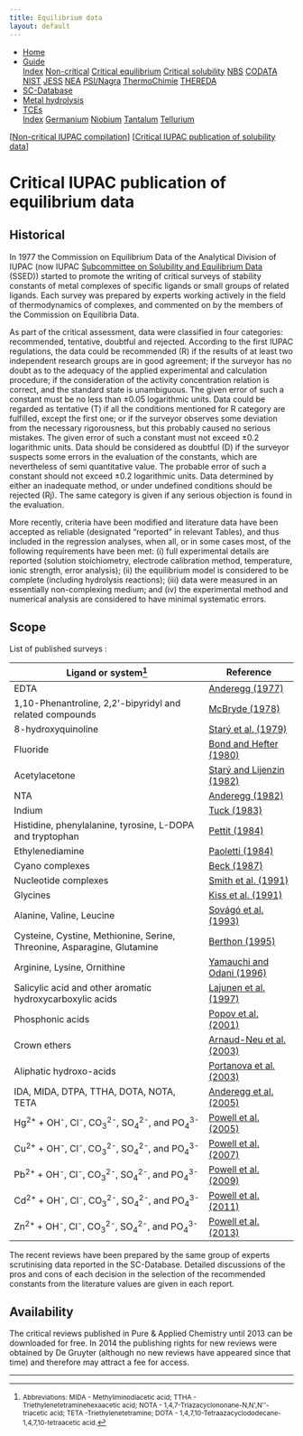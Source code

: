 ```yaml
---
title: Equilibrium data
layout: default
---
```

<ul>
  <li><a href="/">Home</a></li>
  <li class="dropdown">
    <a href="javascript:void(0)" class="dropbtn" class="active">Guide</a>
    <div class="dropdown-content">
      <a href="index.html">Index</a>
      <a href="noncritical.html">Non-critical</a>
      <a class="active" href="critical-equilibrium.html">Critical equilibrium</a>
      <a href="critical-solubility.html">Critical solubility</a>
      <a href="NBS.html">NBS</a>
      <a href="CODATA.html">CODATA</a>
      <a href="NIST.html">NIST</a>
      <a href="JESS.html">JESS</a>
      <a href="NEA.html">NEA</a>
      <a href="PSI.html">PSI/Nagra</a>
      <a href="thermochimie.html">ThermoChimie</a>
      <a href="THEREDA.html">THEREDA</a>
    </div>
  </li>
  <li><a href="/sc-database.html">SC-Database</a></li>
  <li><a href="/hydrolysis.html">Metal hydrolysis</a></li>
  <li class="dropdown">
    <a href="javascript:void(0)" class="dropbtn">TCEs</a>
    <div class="dropdown-content">
      <a href="/TCE/index.html">Index</a>
      <a href="/TCE/germanium.html">Germanium</a>
      <a href="/TCE/niobium.html">Niobium</a>
      <a href="/TCE/tantalum.html">Tantalum</a>
      <a href="/TCE/tellurium.html">Tellurium</a>
    </div>
  </li>
</ul>

[[Non-critical IUPAC compilation](noncritical.html)] [[Critical IUPAC publication of solubility data](critical-solubility.html)]

# Critical IUPAC publication of equilibrium data

## Historical

In 1977 the Commission on Equilibrium Data of the Analytical Division of IUPAC (now IUPAC <a  href="https://iupac.org/body/502/" target="_blank" rel="noopener">Subcommittee on Solubility and Equilibrium Data</a> (SSED)) started to promote the writing of critical surveys of stability constants of metal complexes of specific ligands or small groups of related ligands. Each survey was prepared by experts working actively in the field of thermodynamics of complexes, and commented on by the members of the Commission on Equilibria Data.

As part of the critical assessment, data were classified in four categories: recommended, tentative, doubtful and rejected. According to the first IUPAC regulations, the data could be recommended (R) if the results of at least two independent research groups are in good agreement; if the surveyor has no doubt as to the adequacy of the applied experimental and calculation procedure; if the consideration of the activity concentration relation is correct, and the standard state is unambiguous. The given error of such a constant must be no less than ±0.05 logarithmic units. Data could be regarded as tentative (T) if all the conditions mentioned for R category are fulfilled, except the first one; or if the surveyor observes some deviation from the necessary rigorousness, but this probably caused no serious mistakes. The given error of such a constant must not exceed ±0.2 logarithmic units. Data should be considered as doubtful (D) if the surveyor suspects some errors in the evaluation of the constants, which are nevertheless of semi quantitative value. The probable error of such a constant should not exceed ±0.2 logarithmic units. Data determined by either an inadequate method, or under undefined conditions should be rejected (Rj). The same category is given if any serious objection is found in the evaluation.

More recently, criteria have been modified and literature data have been accepted as reliable (designated “reported” in relevant Tables), and thus included in the regression analyses, when all, or in some cases most, of the following requirements have been met: (i) full experimental details are reported (solution stoichiometry, electrode calibration method, temperature, ionic strength, error analysis); (ii) the equilibrium model is considered to be complete (including hydrolysis reactions); (iii) data were measured in an essentially non-complexing medium; and (iv) the experimental method and numerical analysis are considered to have minimal systematic errors.

## Scope

List of published surveys :

| Ligand or system[^a]      | Reference |
| ----------------      | --------- |
| EDTA      | <a  href="https://www.elsevier.com/books/critical-survey-of-stability-constants-of-edta-complexes/anderegg/978-0-08-022009-3" target="_blank" rel="noopener">Anderegg (1977)</a>       |
| 1,10-Phenantroline, 2,2’-bipyridyl and related compounds   | <a  href="https://www.elsevier.com/books/a-critical-review-of-equilibrium-data-for-proton-and-metal-complexes-of-1-10-phenanthroline-2-2-bipyridyl-and-related-compounds/mcbryde/978-0-08-022344-5" target="_blank" rel="noopener">McBryde (1978)</a>        |
| 8-hydroxyquinoline      | <a  href="https://www.elsevier.com/books/critical-evaluation-of-equilibrium-constants-involving-8-hydroxyquinoline-and-its-metal-chelates/stary/978-0-08-023929-3" target="_blank" rel="noopener">Starý et al. (1979)</a>       |
| Fluoride   | <a  href="https://www.elsevier.com/books/critical-survey-of-stability-constants-and-related-thermodynamic-data-of-fluoride-complexes-in-aqueous-solution/bond/978-0-08-022377-3" target="_blank" rel="noopener">Bond and Hefter (1980)</a>        |
| Acetylacetone      | <a  href="https://www.degruyter.com/document/doi/10.1351/pac198254122557" target="_blank" rel="noopener">Starý and Lijenzin (1982)</a>       |
| NTA   | <a  href="https://www.degruyter.com/document/doi/10.1351/pac198254122693/html" target="_blank" rel="noopener">Anderegg (1982)</a>        |
| Indium      | <a  href="https://doi.org/10.1351/pac198355091477" target="_blank" rel="noopener">Tuck (1983)</a>       |
| Histidine, phenylalanine, tyrosine, L-DOPA and tryptophan   | <a  href="http://dx.doi.org/10.1351/pac198456020247" target="_blank" rel="noopener">Pettit (1984)</a>        |
| Ethylenediamine      | <a  href="https://doi.org/10.1351/pac198456040491" target="_blank" rel="noopener">Paoletti (1984)</a>       |
| Cyano complexes   | <a  href="https://doi.org/10.1351/pac198759121703" target="_blank" rel="noopener">Beck (1987)</a>        |
| Nucleotide complexes      | <a  href="https://doi.org/10.1351/pac199163071015" target="_blank" rel="noopener">Smith et al. (1991)</a>       |
| Glycines   | <a  href="https://doi.org/10.1351/pac199163040597" target="_blank" rel="noopener">Kiss et al. (1991)</a>        |
| Alanine, Valine, Leucine      | <a  href="https://doi.org/10.1351/pac199365051029" target="_blank" rel="noopener">Sovágó et al. (1993)</a>       |
| Cysteine, Cystine, Methionine, Serine, Threonine, Asparagine, Glutamine   | <a  href="http://dx.doi.org/10.1351/pac199567071117" target="_blank" rel="noopener">Berthon (1995)</a>        |
| Arginine, Lysine, Ornithine      | <a  href="http://dx.doi.org/10.1351/pac199668020469" target="_blank" rel="noopener">Yamauchi and Odani (1996)</a>       |
| Salicylic acid and other aromatic hydroxycarboxylic acids   | <a  href="http://dx.doi.org/10.1351/pac199769020329" target="_blank" rel="noopener">Lajunen et al. (1997)</a>        |
| Phosphonic acids      | <a  href="http://dx.doi.org/10.1351/pac200173101641" target="_blank" rel="noopener">Ρopov et al. (2001)</a>       |
| Crown ethers   | <a  href="http://dx.doi.org/10.1351/pac200375010071" target="_blank" rel="noopener">Arnaud-Neu et al. (2003)</a>        |
| Aliphatic hydroxo-acids      | <a  href="https://doi.org/10.1351/pac200375040495" target="_blank" rel="noopener">Portanova et al. (2003)</a>     |
| IDA, MIDA, DTPA, TTHA, DOTA, NOTA, TETA   | <a  href=" http://dx.doi.org/10.1351/pac200577081445" target="_blank" rel="noopener">Anderegg et al. (2005)</a>        |
| Hg<sup>2+</sup> + OH<sup>-</sup>, Cl<sup>-</sup>, CO<sub>3</sub><sup>2-</sup>, SO<sub>4</sub><sup>2-</sup>, and PO<sub>4</sub><sup>3-</sup>      | <a  href=" http://dx.doi.org/10.1351/pac200577040739" target="_blank" rel="noopener">Powell et al. (2005)</a>   |
| Cu<sup>2+</sup> + OH<sup>-</sup>, Cl<sup>-</sup>, CO<sub>3</sub><sup>2-</sup>, SO<sub>4</sub><sup>2-</sup>, and PO<sub>4</sub><sup>3-</sup>   | <a  href=" http://dx.doi.org/10.1351/pac200779050895" target="_blank" rel="noopener">Powell et al. (2007)</a>     |
| Pb<sup>2+</sup> + OH<sup>-</sup>, Cl<sup>-</sup>, CO<sub>3</sub><sup>2-</sup>, SO<sub>4</sub><sup>2-</sup>, and PO<sub>4</sub><sup>3-</sup>      | <a  href=" http://dx.doi.org/10.1351/PAC-REP-09-03-05" target="_blank" rel="noopener">Powell et al. (2009)</a>    |
| Cd<sup>2+</sup> + OH<sup>-</sup>, Cl<sup>-</sup>, CO<sub>3</sub><sup>2-</sup>, SO<sub>4</sub><sup>2-</sup>, and PO<sub>4</sub><sup>3-</sup>   | <a  href=" http://dx.doi.org/10.1351/PAC-REP-10-08-09" target="_blank" rel="noopener">Powell et al. (2011)</a>      |
| Zn<sup>2+</sup> + OH<sup>-</sup>, Cl<sup>-</sup>, CO<sub>3</sub><sup>2-</sup>, SO<sub>4</sub><sup>2-</sup>, and PO<sub>4</sub><sup>3-</sup>      | <a  href=" http://dx.doi.org/10.1351/PAC-REP-13-06-03" target="_blank" rel="noopener">Powell et al. (2013)</a>     |

[^a]: <small>Abbreviations: MIDA - Methyliminodiacetic acid; TTHA - Triethylenetetraminehexaacetic acid; NOTA - 1,4,7-Triazacyclononane-N,N',N''-triacetic acid; TETA -Triethylenetetramine; DOTA - 1,4,7,10-Tetraazacyclododecane-1,4,7,10-tetraacetic acid.</small>

The recent reviews have been prepared by the same group of experts scrutinising data reported in the SC-Database. Detailed discussions of the pros and cons of each decision in the selection of the recommended constants from the literature values are given in each report.

## Availability

The critical reviews published in Pure & Applied Chemistry until 2013 can be downloaded for free. In 2014 the publishing rights for new reviews were obtained by De Gruyter (although no new reviews have appeared since that time) and therefore may attract a fee for access.

---

